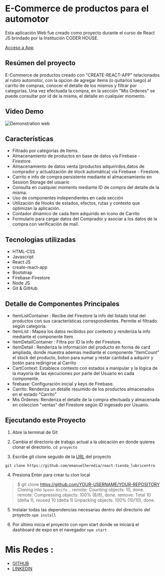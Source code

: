 # E-Commerce de productos para el automotor

Esta aplicación Web fue creado como proyecto durante el curso de React JS brindado por la Institución CODER HOUSE. 

[Acceso a App](https://loving-kalam-56699a.netlify.app/)

## Resúmen del proyecto

E-Commerce de productos creado con "CREATE-REACT-APP" relacionados al rubro automotor, con la opcion de agregar items (o quitarlos luego) al carrito de compras, conocer el detalle de los mismos y filtrar por categorías. Una vez efectuada la compra, en la sección "Mis Ordenes" se puede consultar por id de la misma, el detalle en cualquier momento.

## Video Demo

![Demonstration web](src/assets/app.gif)

## Características

* Filtrado por categorías de Items.
* Almacenamiento de productos en base de datos vía Firebase - Firestore.
* Almacenamiento de datos venta (productos adquirirdos,datos de comprador y actualización de stock automática) vía Firebase - Firestore.
* Carrito e info de compra persistente mediante el almacenamiento en Session Storage del usuario 
* Consulta en cualquier momento mediante ID de compra del detalle de la misma. 
* Uso de componentes independientes en cada sección
* Utilización de Hooks de estados, efectos, rutas y contexto que optimizan la aplicación. 
* Contador dinámico de cada Item adquirido en ícono de Carrito
* Formulario para cargar datos del Comprador y asociar a los datos de la compra con verificación de mail.

## Tecnologías utilizadas

* HTML-CSS
* Javascript
* React JS
* create-react-app
* Bootstrap 
* Firebase-Firestore
* Node JS
* Git & GitHub

## Detalle de Componentes Principales

* ItemListContainer :  Recibe del Firestore la info del listado total del productos con sus características correspondientes. Permite el filtrado según categoría.
* ItemList : Mapea los datos recibidos por contexto y renderiza la info mediante el componente Item
* ItemDetailContainer : Filtra por ID la info del Firestore. 
* ItemDetail : Renderiza la información del producto en forma de card ampliada, donde muestra ademas mediante el componente "ItemCount" el stock del producto, boton para sumar y  restar cantidad a adquirir y botón para redirigirse al Carrito
* CartContext: Establece contexto con estados a manipular y la lógica de la mayoría de las ejecuciones por parte del Usuario en cada componente.   
* firebase: Configuración inicial y keys de Firebase.
* Carrito: Renderiza un detalle resumido de los productos almacenados en el estado "Carrito"
* Mis Órdenes: Renderiza el detalle de la compra efectuada y almacenada en coleccion "ventas" del Firestore según ID ingesado por Usuario.


## Ejecutando este Proyecto

1. Abre la terminal de Git
2. Cambia el directorio de trabajo actual a la ubicación en donde quieres clonar el directorio.
``` cd proyecto ```

3. Escribe git clone seguido de la [URL](https://github.com/emanuelheredia/react-tienda_lubricentro) del proyecto

```git clone https://github.com/emanuelheredia/react-tienda_lubricentro ```

4. Presiona Enter para crear tu clon local
>$ git clone https://github.com/YOUR-USERNAME/YOUR-REPOSITORY
> Cloning into `Spoon-Knife`...
> remote: Counting objects: 10, done.
> remote: Compressing objects: 100% (8/8), done.
> remove: Total 10 (delta 1), reused 10 (delta 1)
> Unpacking objects: 100% (10/10), done.

5. Instalar todas las dependencias necesarias dentro del directorio del proyecto
``` npm install ```

6. Por último inicia el proyecto con npm start donde se iniciará el dashboard de expo en el navegador
``` npm start ```

# Mis Redes : 

* [GITHUB](https://github.com/emanuelheredia)
* [LINKEDIN](https://www.linkedin.com/in/emanuel-heredia-41749421a/)
